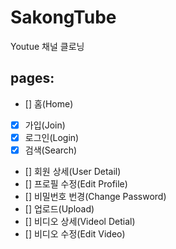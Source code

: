 # SakongTube

Youtue 채널 클로닝

## pages:

- [] 홈(Home)
- [x] 가입(Join)
- [x] 로그인(Login)
- [x] 검색(Search)
- [] 회원 상세(User Detail)
- [] 프로필 수정(Edit Profile)
- [] 비밀번호 번경(Change Password)
- [] 업로드(Upload)
- [] 비디오 상세(Videol Detial)
- [] 비디오 수정(Edit Video)



